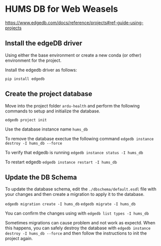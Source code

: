 # HUMS DB for Web Weasels

https://www.edgedb.com/docs/reference/projects#ref-guide-using-projects

## Install the edgeDB driver
Using either the base environment or create a new conda (or other) environment for the project.

Install the edgedb driver as follows:

`pip install edgedb`

## Create the project database
Move into the project folder `ardu-health` and perform the following commands to setup and initialize the database.

`edgedb project init`

Use the database instance name `hums_db`

To remove the database exectue the following command `edgedb instance destroy -I hums_db --force`

To verify that edgedb is running `edgedb instance status -I hums_db`

To restart edgedb `edgedb instance restart -I hums_db`

## Update the DB Schema
To update the database schema, edit the `./dbschema/default.esdl` file with your changes and then create a migration to apply it to the database.

`edgedb migration create -I hums_db`
`edgedb migrate -I hums_db`

You can confirm the changes using with `edgedb list types -I hums_db`

Sometimes migrations can cause problem and not work as expectd.  When this happens, you can safely destroy the database with `edgedb instance destroy -I hums_db --force` and then follow the instructions to init the project again.



